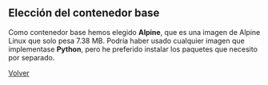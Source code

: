 ## Elección del contenedor base

Como contenedor base hemos elegido **Alpine**, que es una imagen de Alpine Linux que solo pesa 7.38 MB. Podría haber usado cualquier imagen que implementase **Python**, pero he preferido instalar los paquetes que necesito por separado.

[Volver](README.md)